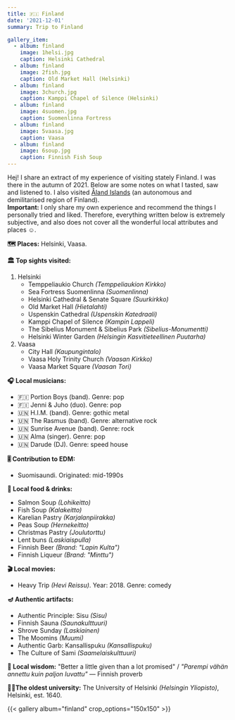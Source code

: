 ```yaml
---
title: 🇫🇮 Finland
date: '2021-12-01'
summary: Trip to Finland

gallery_item:
  - album: finland
    image: 1helsi.jpg
    caption: Helsinki Cathedral
  - album: finland
    image: 2fish.jpg
    caption: Old Market Hall (Helsinki)
  - album: finland
    image: 3church.jpg
    caption: Kamppi Chapel of Silence (Helsinki)
  - album: finland
    image: 4suomen.jpg
    caption: Suomenlinna Fortress
  - album: finland
    image: 5vaasa.jpg
    caption: Vaasa 
  - album: finland
    image: 6soup.jpg
    caption: Finnish Fish Soup
---
```

Hej! I share an extract of my experience of visiting stately Finland. I was there in the autumn of 2021. Below are some notes on what I tasted, saw and listened to. I also visited <a href = "https://euphort.se/post/aland/">Åland Islands</a> (an autonomous and demilitarised region of Finland). <br>
<b>Important:</b> I only share my own experience and recommend the things I personally tried and liked. Therefore, everything written below is extremely subjective, and also does not cover all the wonderful local attributes and places ☺️. 

<b>🗺 Places:</b> Helsinki, Vaasa.<br>

<b>🏛 Top sights visited: </b>
1. Helsinki
    - Temppeliaukio Church <i>(Temppeliaukion Kirkko)</i>
    - Sea Fortress Suomenlinna <i>(Suomenlinna)</i>
    - Helsinki Cathedral & Senate Square <i>(Suurkirkko)</i>
    - Old Market Hall <i>(Hietalahti)</i>
    - Uspenskin Cathedral <i>(Uspenskin Katedraali)</i>
    - Kamppi Chapel of Silence <i>(Kampin Lappeli)</i>
    - The Sibelius Monument & Sibelius Park <i>(Sibelius-Monumentti)</i>
    - Helsinki Winter Garden <i>(Helsingin Kasvitieteellinen Puutarha)</i>
2. Vaasa
    - City Hall <i>(Kaupungintalo)</i>
    - Vaasa Holy Trinity Church <i>(Vaasan Kirkko)</i>
    - Vaasa Market Square <i>(Vaasan Tori)</i>


<b>🎧 Local musicians: </b>
- 🇫🇮 Portion Boys (band). Genre: pop
- 🇫🇮 Jenni & Juho (duo). Genre: pop
- 🇺🇳 H.I.M. (band). Genre: gothic metal
- 🇺🇳 The Rasmus (band). Genre: alternative rock
- 🇺🇳 Sunrise Avenue (band). Genre: rock
- 🇺🇳 Alma (singer). Genre: pop
- 🇺🇳 Darude (DJ). Genre: speed house

<b>🎚️ Contribution to EDM: </b>
- Suomisaundi. Originated: mid-1990s


<b>🥘 Local food & drinks: </b>
- Salmon Soup <i>(Lohikeitto)</i>
- Fish Soup <i>(Kalakeitto)</i>
- Karelian Pastry <i>(Karjalanpiirakka)</i>
- Peas Soup <i>(Hernekeitto)</i>
- Christmas Pastry <i>(Joulutorttu)</i>
- Lent buns <i>(Laskiaispulla)</i>
- Finnish Beer <i>(Brand: "Lapin Kulta")</i>
- Finnish Liqueur <i>(Brand: "Minttu")</i>


<b>🎬 Local movies:</b>
- Heavy Trip <i>(Hevi Reissu)</i>. Year: 2018. Genre: comedy


<b>🪔 Authentic artifacts:</b>
- Authentic Principle: Sisu <i>(Sisu)</i>
- Finnish Sauna <i>(Saunakulttuuri)</i>
- Shrove Sunday <i>(Laskiainen)</i>
- The Moomins <i>(Muumi)</i>
- Authentic Garb: Kansallispuku <i>(Kansallispuku)</i>
- The Culture of Sami <i>(Saamelaiskulttuuri)</i>

<b>🦉 Local wisdom:</b> "Better a little given than a lot promised" / <i>"Parempi vähän annettu kuin paljon luvattu"</i> — Finnish proverb


<b>👨‍🎓The oldest university:</b> The University of Helsinki <i>(Helsingin Yliopisto)</i>, Helsinki, est. 1640.  


{{< gallery album="finland" crop_options="150x150" >}}
   

